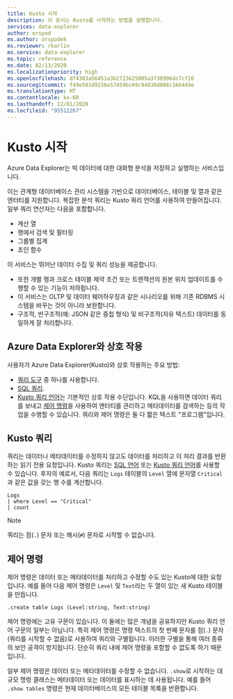 ```yaml
---
title: Kusto 시작
description: 이 문서는 Kusto를 시작하는 방법을 설명합니다.
services: data-explorer
author: orspod
ms.author: orspodek
ms.reviewer: rkarlin
ms.service: data-explorer
ms.topic: reference
ms.date: 02/13/2020
ms.localizationpriority: high
ms.openlocfilehash: df4303a56451a3b2723625005a3f38996dc7cf26
ms.sourcegitcommit: f49e581d9156e57459bc69c94838d886c166449e
ms.translationtype: HT
ms.contentlocale: ko-KR
ms.lasthandoff: 12/01/2020
ms.locfileid: "95512267"
---
```

# <a name="getting-started-with-kusto"></a>Kusto 시작

Azure Data Explorer는 빅 데이터에 대한 대화형 분석을 저장하고 실행하는 서비스입니다.

이는 관계형 데이터베이스 관리 시스템을 기반으로 데이터베이스, 테이블 및 열과 같은 엔터티를 지원합니다. 복잡한 분석 쿼리는 Kusto 쿼리 언어를 사용하여 만들어집니다. 일부 쿼리 연산자는 다음을 포함합니다.
* 계산 열
* 행에서 검색 및 필터링
* 그룹별 집계
* 조인 함수

이 서비스는 뛰어난 데이터 수집 및 쿼리 성능을 제공합니다. 
* 또한 개별 행과 크로스 테이블 제약 조건 또는 트랜잭션의 원본 위치 업데이트를 수행할 수 있는 기능이 저하됩니다. 
* 이 서비스는 OLTP 및 데이터 웨어하우징과 같은 시나리오를 위해 기존 RDBMS 시스템을 바꾸는 것이 아니라 보완합니다.
* 구조적, 반구조적(예: JSON 같은 중첩 형식) 및 비구조적(자유 텍스트) 데이터를 동일하게 잘 처리합니다.

## <a name="interacting-with-azure-data-explorer"></a>Azure Data Explorer와 상호 작용

사용자가 Azure Data Explorer(Kusto)와 상호 작용하는 주요 방법:
* [쿼리 도구](../../tools-integrations-overview.md#azure-data-explorer-query-tools) 중 하나를 사용합니다. 
* [SQL 쿼리](../api/tds/t-sql.md).
*  [Kusto 쿼리 언어](../query/index.md)는 기본적인 상호 작용 수단입니다. KQL을 사용하면 데이터 쿼리를 보내고 [제어 명령](../management/index.md)을 사용하여 엔터티를 관리하고 메타데이터를 검색하는 등의 작업을 수행할 수 있습니다.
쿼리와 제어 명령은 둘 다 짧은 텍스트 "프로그램"입니다.

## <a name="kusto-queries"></a>Kusto 쿼리

쿼리는 데이터나 메타데이터를 수정하지 않고도 데이터를 처리하고 이 처리 결과를 반환하는 읽기 전용 요청입니다. Kusto 쿼리는 [SQL 언어](../api/tds/t-sql.md) 또는 [Kusto 쿼리 언어](../query/index.md)를 사용할 수 있습니다. 후자의 예로서, 다음 쿼리는 `Logs` 테이블의 `Level` 열에 문자열 `Critical`과 같은 값을 갖는 행 수를 계산합니다.

```kusto
Logs
| where Level == "Critical"
| count
```

> [!NOTE]
> 쿼리는 점(`.`) 문자 또는 해시(`#`) 문자로 시작할 수 없습니다.

## <a name="control-commands"></a>제어 명령

제어 명령은 데이터 또는 메타데이터를 처리하고 수정할 수도 있는 Kusto에 대한 요청입니다. 예를 들어 다음 제어 명령은 `Level` 및 `Text`라는 두 열이 있는 새 Kusto 테이블을 만듭니다.

```kusto
.create table Logs (Level:string, Text:string)
```

제어 명령에는 고유 구문이 있습니다. 이 둘에는 많은 개념을 공유하지만 Kusto 쿼리 언어 구문의 일부는 아닙니다. 특히 제어 명령은 명령 텍스트의 첫 번째 문자를 점(`.`) 문자(쿼리를 시작할 수 없음)로 사용하여 쿼리와 구별됩니다.
이러한 구별을 통해 여러 종류의 보안 공격이 방지됩니다. 단순히 쿼리 내에 제어 명령을 포함할 수 없도록 하기 때문입니다.

일부 제어 명령은 데이터 또는 메타데이터를 수정할 수 없습니다. `.show`로 시작하는 대규모 명령 클래스는 메타데이터 또는 데이터를 표시하는 데 사용됩니다. 예를 들어 `.show tables` 명령은 현재 데이터베이스의 모든 테이블 목록을 반환합니다.
